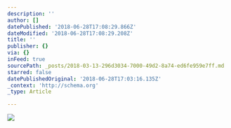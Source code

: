 ```yaml
---
description: ''
author: []
datePublished: '2018-06-28T17:08:29.866Z'
dateModified: '2018-06-28T17:08:29.208Z'
title: ''
publisher: {}
via: {}
inFeed: true
sourcePath: _posts/2018-03-13-296d3034-7000-49d2-8a74-ed6fe959e7ff.md
starred: false
datePublishedOriginal: '2018-06-28T17:03:16.135Z'
_context: 'http://schema.org'
_type: Article

---
```

![](https://the-grid-user-content.s3-us-west-2.amazonaws.com/a1c1b948-b853-4c9a-97c3-fc78d3478233.jpg)